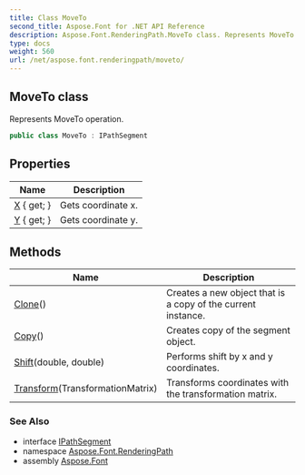 ```yaml
---
title: Class MoveTo
second_title: Aspose.Font for .NET API Reference
description: Aspose.Font.RenderingPath.MoveTo class. Represents MoveTo operation
type: docs
weight: 560
url: /net/aspose.font.renderingpath/moveto/
---
```

## MoveTo class

Represents MoveTo operation.

```csharp
public class MoveTo : IPathSegment
```

## Properties

| Name | Description |
| --- | --- |
| [X](../../aspose.font.renderingpath/moveto/x/) { get; } | Gets coordinate x. |
| [Y](../../aspose.font.renderingpath/moveto/y/) { get; } | Gets coordinate y. |

## Methods

| Name | Description |
| --- | --- |
| [Clone](../../aspose.font.renderingpath/moveto/clone/)() | Creates a new object that is a copy of the current instance. |
| [Copy](../../aspose.font.renderingpath/moveto/copy/)() | Creates copy of the segment object. |
| [Shift](../../aspose.font.renderingpath/moveto/shift/)(double, double) | Performs shift by x and y coordinates. |
| [Transform](../../aspose.font.renderingpath/moveto/transform/)(TransformationMatrix) | Transforms coordinates with the transformation matrix. |

### See Also

* interface [IPathSegment](../ipathsegment/)
* namespace [Aspose.Font.RenderingPath](../../aspose.font.renderingpath/)
* assembly [Aspose.Font](../../)


